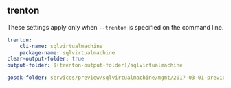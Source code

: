 
## trenton

These settings apply only when `--trenton` is specified on the command line.

``` yaml $(trenton)
trenton:
    cli-name: sqlvirtualmachine
    package-name: sqlvirtualmachine
clear-output-folder: true
output-folder: $(trenton-output-folder)/sqlvirtualmachine
```

``` yaml $(tag) == 'package-2017-03-01-preview' && $(trenton)
gosdk-folder: services/preview/sqlvirtualmachine/mgmt/2017-03-01-preview/sqlvirtualmachine
```
